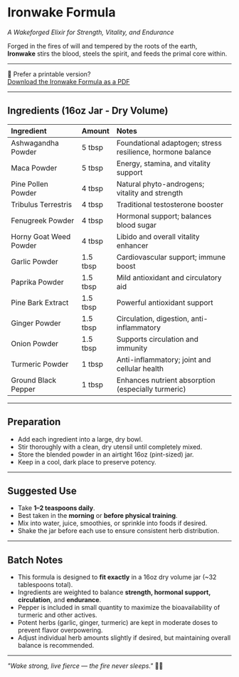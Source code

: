 # Ironwake Formula
*A Wakeforged Elixir for Strength, Vitality, and Endurance*

Forged in the fires of will and tempered by the roots of the earth,  
**Ironwake** stirs the blood, steels the spirit, and feeds the primal core within.

---

📘 Prefer a printable version?  
[Download the Ironwake Formula as a PDF](formula.pdf)

---
## Ingredients (16oz Jar - Dry Volume)

|  Ingredient            | Amount  | Notes |
|:-----------------------|:--------|:------|
| Ashwagandha Powder     | 5 tbsp  | Foundational adaptogen; stress resilience, hormone balance |
| Maca Powder            | 5 tbsp  | Energy, stamina, and vitality support |
| Pine Pollen Powder     | 4 tbsp  | Natural phyto-androgens; vitality and strength |
| Tribulus Terrestris    | 4 tbsp  | Traditional testosterone booster |
| Fenugreek Powder       | 4 tbsp  | Hormonal support; balances blood sugar |
| Horny Goat Weed Powder | 4 tbsp  | Libido and overall vitality enhancer |
| Garlic Powder          | 1.5 tbsp| Cardiovascular support; immune boost |
| Paprika Powder         | 1.5 tbsp| Mild antioxidant and circulatory aid |
| Pine Bark Extract      | 1.5 tbsp| Powerful antioxidant support |
| Ginger Powder          | 1.5 tbsp| Circulation, digestion, anti-inflammatory |
| Onion Powder           | 1.5 tbsp| Supports circulation and immunity |
| Turmeric Powder        | 1 tbsp  | Anti-inflammatory; joint and cellular health |
| Ground Black Pepper    | 1 tbsp | Enhances nutrient absorption (especially turmeric) |

---

## Preparation

- Add each ingredient into a large, dry bowl.
- Stir thoroughly with a clean, dry utensil until completely mixed.
- Store the blended powder in an airtight 16oz (pint-sized) jar.
- Keep in a cool, dark place to preserve potency.

---

## Suggested Use

- Take **1–2 teaspoons daily**.
- Best taken in the **morning** or **before physical training**.
- Mix into water, juice, smoothies, or sprinkle into foods if desired.
- Shake the jar before each use to ensure consistent herb distribution.

---

## Batch Notes

- This formula is designed to **fit exactly** in a 16oz dry volume jar (~32 tablespoons total).
- Ingredients are weighted to balance **strength, hormonal support, circulation**, and **endurance**.
- Pepper is included in small quantity to maximize the bioavailability of turmeric and other actives.
- Potent herbs (garlic, ginger, turmeric) are kept in moderate doses to prevent flavor overpowering.
- Adjust individual herb amounts slightly if desired, but maintaining overall balance is recommended.

---

*"Wake strong, live fierce — the fire never sleeps."* 🖤🔥

